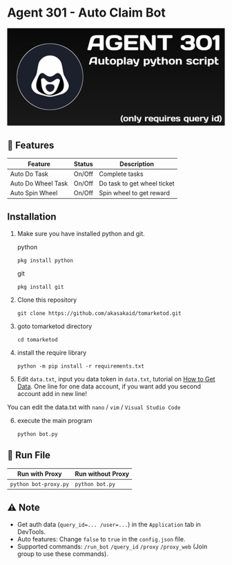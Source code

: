 # Agent 301 - Auto Claim Bot

<div align="center">
  <img src="agent.jpg">
</div>

## 🌟 Features

| Feature            | Status | Description                 |
| ------------------ | ------ | --------------------------- |
| Auto Do Task       | On/Off | Complete tasks              |
| Auto Do Wheel Task | On/Off | Do task to get wheel ticket |
| Auto Spin Wheel    | On/Off | Spin wheel to get reward    |

## Installation
1. Make sure you have installed python and git.
   
   python
   ```
   pkg install python
   ```

   git
   ```
   pkg install git
   ```

2. Clone this repository
   ```shell
   git clone https://github.com/akasakaid/tomarketod.git
   ```

3. goto tomarketod directory
   ```
   cd tomarketod
   ```

4. install the require library
   ```
   python -m pip install -r requirements.txt
   ```

5. Edit `data.txt`, input you data token in `data.txt`, tutorial on [How to Get Data](https://youtu.be/z_ghRgIcGxI). One line for one data account, if you want add you second account add in new line!

You can edit the data.txt with `nano` / `vim` / `Visual Studio Code` 

6. execute the main program 
   ```
   python bot.py
   ```


## 🚀 Run File

| Run with Proxy                   | Run without Proxy   |
| -------------------------------- | ------------------- |
| `python bot-proxy.py` | `python bot.py` |

## ⚠️ Note

- Get auth data (`query_id=... /user=...`) in the `Application` tab in DevTools.
- Auto features: Change `false` to `true` in the `config.json` file.
- Supported commands: `/run_bot` `/query_id` `/proxy` `/proxy_web` (Join group to use these commands).
